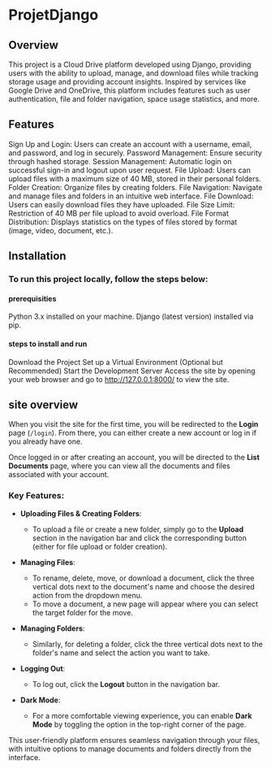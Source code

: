 # ProjetDjango

## Overview
This project is a Cloud Drive platform developed using Django, providing users with the ability to upload, manage, and download files while tracking storage usage and providing account insights. Inspired by services like Google Drive and OneDrive, this platform includes features such as user authentication, file and folder navigation, space usage statistics, and more.

## Features

Sign Up and Login: Users can create an account with a username, email, and password, and log in securely.
Password Management: Ensure security through hashed storage.
Session Management: Automatic login on successful sign-in and logout upon user request.
File Upload: Users can upload files with a maximum size of 40 MB, stored in their personal folders.
Folder Creation: Organize files by creating folders.
File Navigation: Navigate and manage files and folders in an intuitive web interface.
File Download: Users can easily download files they have uploaded.
File Size Limit: Restriction of 40 MB per file upload to avoid overload.
File Format Distribution: Displays statistics on the types of files stored by format (image, video, document, etc.).

## Installation
### To run this project locally, follow the steps below:

#### prerequisities 
Python 3.x installed on your machine.
Django (latest version) installed via pip.
#### steps to install and run
Download the Project
Set up a Virtual Environment (Optional but Recommended)
Start the Development Server
Access the site by opening your web browser and go to http://127.0.0.1:8000/ to view the site.


## site overview
When you visit the site for the first time, you will be redirected to the **Login** page (`/login`). From there, you can either create a new account or log in if you already have one.

Once logged in or after creating an account, you will be directed to the **List Documents** page, where you can view all the documents and files associated with your account.

### Key Features:

- **Uploading Files & Creating Folders**:
  - To upload a file or create a new folder, simply go to the **Upload** section in the navigation bar and click the corresponding button (either for file upload or folder creation).
  
- **Managing Files**:
  - To rename, delete, move, or download a document, click the three vertical dots next to the document's name and choose the desired action from the dropdown menu.
  - To move a document, a new page will appear where you can select the target folder for the move.
  
- **Managing Folders**:
  - Similarly, for deleting a folder, click the three vertical dots next to the folder's name and select the action you want to take.
  

- **Logging Out**:
  - To log out, click the **Logout** button in the navigation bar.

- **Dark Mode**:
  - For a more comfortable viewing experience, you can enable **Dark Mode** by toggling the option in the top-right corner of the page.

This user-friendly platform ensures seamless navigation through your files, with intuitive options to manage documents and folders directly from the interface.